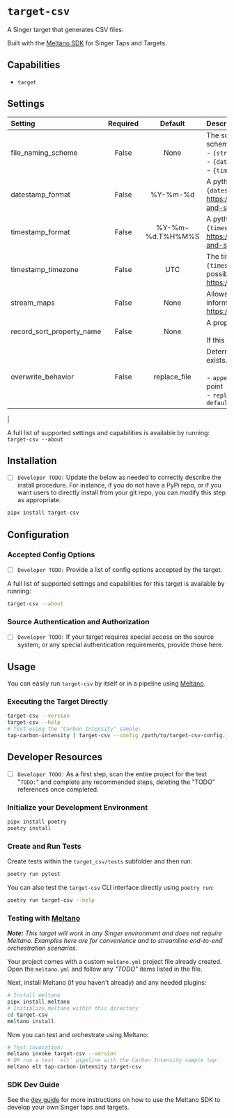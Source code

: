 # `target-csv`

A Singer target that generates CSV files.

Built with the [Meltano SDK](https://sdk.meltano.com) for Singer Taps and Targets.

## Capabilities

* `target`

## Settings

| Setting                  | Required | Default | Description |
|:-------------------------|:--------:|:-------:|:------------|
| file_naming_scheme       | False    | None    | The scheme with which output files will be named. Naming scheme may leverage any of the following substitutions:<BR/>- `{stream_name}`<BR/>- `{datestamp}`<BR/>- `{timestamp}` |
| datestamp_format         | False    | %Y-%m-%d | A python format string to use when outputting the `{datestamp}` string. For reference, see: https://docs.python.org/3/library/datetime.html#strftime-and-strptime-format-codes |
| timestamp_format         | False    | %Y-%m-%d.T%H%M%S | A python format string to use when outputting the `{timestamp}` string. For reference, see: https://docs.python.org/3/library/datetime.html#strftime-and-strptime-format-codes |
| timestamp_timezone       | False    | UTC     | The timezone code or name to use when generating `{timestamp}` and `{datestamp}`. Defaults to 'UTC'. For a list of possible values, please see: https://en.wikipedia.org/wiki/List_of_tz_database_time_zones |
| stream_maps              | False    | None    | Allows inline stream transformations and aliasing. For more information see: https://sdk.meltano.com/en/latest/stream_maps.html |
| record_sort_property_name| False    | None    | A property in the record which will be used as a sort key.<BR/><BR/>If this property is omitted, records will not be sorted. |
| overwrite_behavior       | False    | replace_file | Determines the overwrite behavior if destination file already exists. Must be one of the following string values: <BR/><BR/>- `append_records` (default) - append records at the insertion point<BR/>- `replace_file` - replace entire file using `default_CSV_template`
 |

A full list of supported settings and capabilities is available by running: `target-csv --about`

## Installation

- [ ] `Developer TODO:` Update the below as needed to correctly describe the install procedure. For instance, if you do not have a PyPi repo, or if you want users to directly install from your git repo, you can modify this step as appropriate.

```bash
pipx install target-csv
```

## Configuration

### Accepted Config Options

- [ ] `Developer TODO:` Provide a list of config options accepted by the target.

A full list of supported settings and capabilities for this
target is available by running:

```bash
target-csv --about
```

### Source Authentication and Authorization

- [ ] `Developer TODO:` If your target requires special access on the source system, or any special authentication requirements, provide those here.

## Usage

You can easily run `target-csv` by itself or in a pipeline using [Meltano](https://meltano.com/).

### Executing the Target Directly

```bash
target-csv --version
target-csv --help
# Test using the "Carbon Intensity" sample:
tap-carbon-intensity | target-csv --config /path/to/target-csv-config.json
```

## Developer Resources

- [ ] `Developer TODO:` As a first step, scan the entire project for the text "`TODO:`" and complete any recommended steps, deleting the "TODO" references once completed.

### Initialize your Development Environment

```bash
pipx install poetry
poetry install
```

### Create and Run Tests

Create tests within the `target_csv/tests` subfolder and
  then run:

```bash
poetry run pytest
```

You can also test the `target-csv` CLI interface directly using `poetry run`:

```bash
poetry run target-csv --help
```

### Testing with [Meltano](https://meltano.com/)

_**Note:** This target will work in any Singer environment and does not require Meltano.
Examples here are for convenience and to streamline end-to-end orchestration scenarios._

Your project comes with a custom `meltano.yml` project file already created. Open the `meltano.yml` and follow any _"TODO"_ items listed in
the file.

Next, install Meltano (if you haven't already) and any needed plugins:

```bash
# Install meltano
pipx install meltano
# Initialize meltano within this directory
cd target-csv
meltano install
```

Now you can test and orchestrate using Meltano:

```bash
# Test invocation:
meltano invoke target-csv --version
# OR run a test `elt` pipeline with the Carbon Intensity sample tap:
meltano elt tap-carbon-intensity target-csv
```

### SDK Dev Guide

See the [dev guide](https://sdk.meltano.com/en/latest/dev_guide.html) for more instructions on how to use the Meltano SDK to
develop your own Singer taps and targets.

